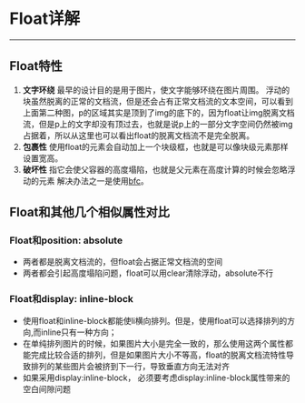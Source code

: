 # **Float详解**
***
## Float特性
1. **文字环绕**
最早的设计目的是用于图片，使文字能够环绕在图片周围。
浮动的块虽然脱离的正常的文档流，但是还会占有正常文档流的文本空间，可以看到上面第二种图，p的区域其实是顶到了img的底下的，因为float让img脱离文档流，但是p上的文字却没有顶过去，也就是说p上的一部分文字空间仍然被img占据着，所以从这里也可以看出float的脱离文档流不是完全脱离。
2. **包裹性**
使用float的元素会自动加上一个块级框，也就是可以像块级元素那样设置宽高。
3. **破坏性**
指它会使父容器的高度塌陷，也就是父元素在高度计算的时候会忽略浮动的元素
解决办法之一是使用<a href="https://carloss2035.com/Views/essayDetails.html?title=bfc%E8%AF%A6%E8%A7%A3&pubdate=2023-07-07&classify=web&id=noetOfBfcr">bfc</a>。

## Float和其他几个相似属性对比
### Float和position: absolute
- 两者都是脱离文档流的，但float会占据正常文档流的空间
- 两者都会引起高度塌陷问题，float可以用clear清除浮动，absolute不行
### Float和display: inline-block
- 使用float和inline-block都能使li横向排列。但是，使用float可以选择排列的方向,而inline只有一种方向；
- 在单纯排列图片的时候，如果图片大小是完全一致的，那么使用这两个属性都能完成比较合适的排列，但是如果图片大小不等高，float的脱离文档流特性导致排列的某些图片会被挤到下一行，导致垂直方向无法对齐
- 如果采用display:inline-block， 必须要考虑display:inline-block属性带来的空白间隙问题
